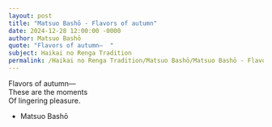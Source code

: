 ```yaml
---
layout: post
title: "Matsuo Bashō - Flavors of autumn"
date: 2024-12-28 12:00:00 -0000
author: Matsuo Bashō
quote: "Flavors of autumn—  "
subject: Haikai no Renga Tradition
permalink: /Haikai no Renga Tradition/Matsuo Bashō/Matsuo Bashō - Flavors of autumn
---
```


Flavors of autumn—  
These are the moments  
Of lingering pleasure.

- Matsuo Bashō
